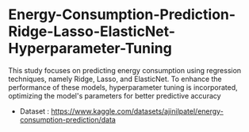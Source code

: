 # Energy-Consumption-Prediction-Ridge-Lasso-ElasticNet-Hyperparameter-Tuning
This study focuses on predicting energy consumption using regression techniques, namely Ridge, Lasso, and ElasticNet. To enhance the performance of these models, hyperparameter tuning is incorporated, optimizing the model's parameters for better predictive accuracy
- Dataset : https://www.kaggle.com/datasets/ajinilpatel/energy-consumption-prediction/data
